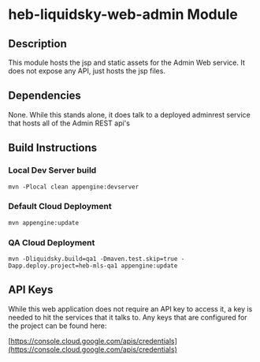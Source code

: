 # heb-liquidsky-web-admin Module

## Description
This module hosts the jsp and static assets for the Admin Web service.  It does not expose any API, just hosts the jsp files.

## Dependencies
None.  While this stands alone, it does talk to a deployed adminrest service that hosts all of the Admin REST api's

## Build Instructions

### Local Dev Server build

	mvn -Plocal clean appengine:devserver
	
### Default Cloud Deployment

	mvn appengine:update
	
### QA Cloud Deployment

	mvn -Dliquidsky.build=qa1 -Dmaven.test.skip=true -Dapp.deploy.project=heb-mls-qa1 appengine:update

## API Keys

While this web application does not require an API key to access it, a key is needed to hit the services that it talks to.  Any keys that are configured for the project can be found here:

[https://console.cloud.google.com/apis/credentials](https://console.cloud.google.com/apis/credentials)

	





